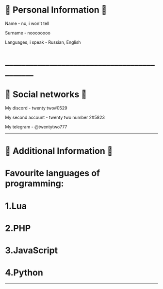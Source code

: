 # 🐢 Personal Information 🐢

Name - no, i won't tell

Surname - noooooooo

Languages, i speak - Russian, English

# ____________________________________________

# 🐍 Social networks 🐍

My discord - twenty two#0529

My second account - twenty two number 2#5823

My telegram - @twentytwo777
 
____________________________________________

# 🍁 Additional Information 🍁

# Favourite languages of programming: 

# 1.Lua

# 2.PHP

# 3.JavaScript

# 4.Python

____________________________________________
